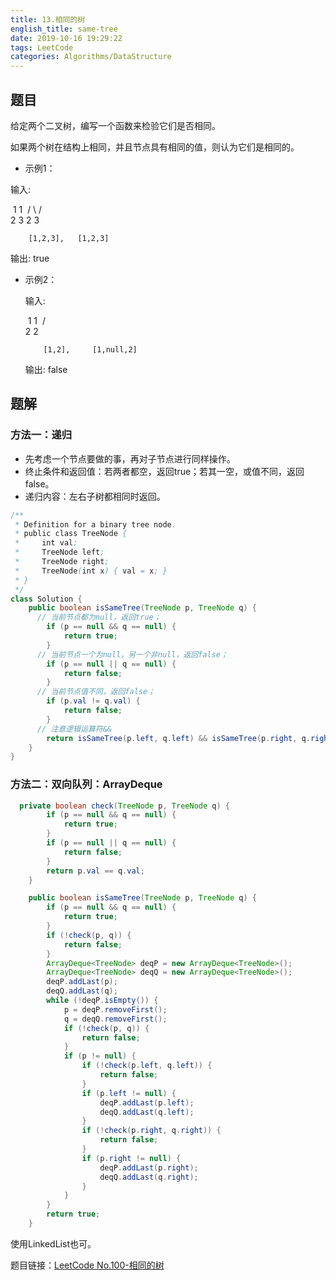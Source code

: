 ```yaml
---
title: 13.相同的树
english_title: same-tree
date: 2019-10-16 19:29:22
tags: LeetCode
categories: Algorithms/DataStructure
---
```


## 题目

给定两个二叉树，编写一个函数来检验它们是否相同。

如果两个树在结构上相同，并且节点具有相同的值，则认为它们是相同的。

* 示例1：

输入:  

​                1         1
​               / \       / \
​             2   3     2   3

        [1,2,3],   [1,2,3]   

输出: true

* 示例2：

  输入:  
  
  ​               1          1
​               /           \
  ​             2             2

  ```
      [1,2],     [1,null,2]
  ```
  
  输出: false

## 题解

### 方法一：递归

* 先考虑一个节点要做的事，再对子节点进行同样操作。
* 终止条件和返回值：若两者都空，返回true；若其一空，或值不同，返回false。
* 递归内容：左右子树都相同时返回。

```java
/**
 * Definition for a binary tree node.
 * public class TreeNode {
 *     int val;
 *     TreeNode left;
 *     TreeNode right;
 *     TreeNode(int x) { val = x; }
 * }
 */
class Solution {
    public boolean isSameTree(TreeNode p, TreeNode q) {
      // 当前节点都为null，返回true；
        if (p == null && q == null) {
            return true;
        }
      // 当前节点一个为null，另一个非null，返回false；
        if (p == null || q == null) {
            return false;
        }
      // 当前节点值不同，返回false；
        if (p.val != q.val) {
            return false;
        }
      // 注意逻辑运算符&&
        return isSameTree(p.left, q.left) && isSameTree(p.right, q.right);
    }
}
```



### 方法二：双向队列：ArrayDeque



```java
  private boolean check(TreeNode p, TreeNode q) {
        if (p == null && q == null) {
            return true;
        }
        if (p == null || q == null) {
            return false;
        }
        return p.val == q.val;
    }

    public boolean isSameTree(TreeNode p, TreeNode q) {
        if (p == null && q == null) {
            return true;
        }
        if (!check(p, q)) {
            return false;
        }
        ArrayDeque<TreeNode> deqP = new ArrayDeque<TreeNode>();
        ArrayDeque<TreeNode> deqQ = new ArrayDeque<TreeNode>();
        deqP.addLast(p);
        deqQ.addLast(q);
        while (!deqP.isEmpty()) {
            p = deqP.removeFirst();
            q = deqQ.removeFirst();
            if (!check(p, q)) {
                return false;
            }
            if (p != null) {
                if (!check(p.left, q.left)) {
                    return false;
                }
                if (p.left != null) {
                    deqP.addLast(p.left);
                    deqQ.addLast(q.left);
                }
                if (!check(p.right, q.right)) {
                    return false;
                }
                if (p.right != null) {
                    deqP.addLast(p.right);
                    deqQ.addLast(q.right);
                }
            }
        }
        return true;
    }
```

使用LinkedList也可。

题目链接：[LeetCode No.100-相同的树](https://leetcode-cn.com/problems/same-tree/)

